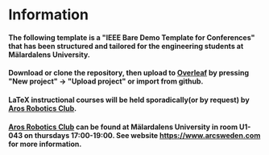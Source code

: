 # Information

#### The following template is a "IEEE Bare Demo Template for Conferences" that has been structured and tailored for the engineering students at Mälardalens University.

#### Download or clone the repository, then upload to [Overleaf](https://www.overleaf.com/) by pressing "New project" -> "Upload project" or import from github.

#### LaTeX instructional courses will be held sporadically(or by request) by [Aros Robotics Club](https://www.arcsweden.com).

#### [Aros Robotics Club](https://www.arcsweden.com) can be found at Mälardalens University in room U1-043 on thursdays 17:00-19:00. See website https://www.arcsweden.com for more information.
